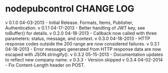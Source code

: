 nodepubcontrol CHANGE LOG
=========================

v 0.1.0 04-03-2013  - Initial Release. Formats, Items, Publisher, Authentication.
v 0.1.1 04-17-2013  - Better handling of JWT key, see toBuffer() for details.
v 0.2.0 04-18-2013  - Callback now called with three parameters: status, message, and context.
v 0.3.0 04-18-2013  - HTTP response codes outside the 200 range are now considered failures.
v 0.3.1 04-18-2013  - Error messages generated from HTTP response data are now escaped with JSON.stringify().
v 0.3.2 05-15-2013  - Documentation updates to reflect new company name.
v 0.3.3             - Version skipped
v 0.3.4 04-02-2014  - Fix Content-Length header on POST.
